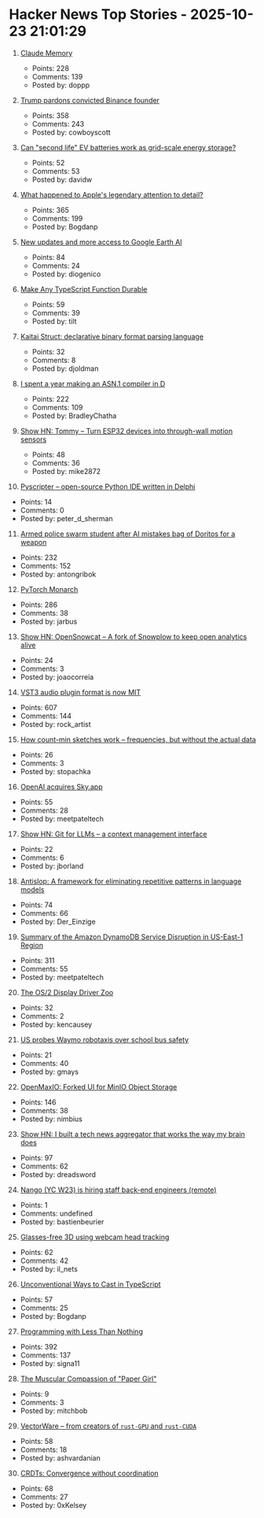 # Hacker News Top Stories - 2025-10-23 21:01:29

1. [Claude Memory](https://www.anthropic.com/news/memory)
   - Points: 228
   - Comments: 139
   - Posted by: doppp

2. [Trump pardons convicted Binance founder](https://www.wsj.com/finance/currencies/trump-pardons-convicted-binance-founder-7509bd63)
   - Points: 358
   - Comments: 243
   - Posted by: cowboyscott

3. [Can "second life" EV batteries work as grid-scale energy storage?](https://www.volts.wtf/p/can-second-life-ev-batteries-work)
   - Points: 52
   - Comments: 53
   - Posted by: davidw

4. [What happened to Apple's legendary attention to detail?](https://blog.johnozbay.com/what-happened-to-apples-attention-to-detail.html)
   - Points: 365
   - Comments: 199
   - Posted by: Bogdanp

5. [New updates and more access to Google Earth AI](https://blog.google/technology/research/new-updates-and-more-access-to-google-earth-ai/)
   - Points: 84
   - Comments: 24
   - Posted by: diogenico

6. [Make Any TypeScript Function Durable](https://useworkflow.dev/)
   - Points: 59
   - Comments: 39
   - Posted by: tilt

7. [Kaitai Struct: declarative binary format parsing language](https://kaitai.io/)
   - Points: 32
   - Comments: 8
   - Posted by: djoldman

8. [I spent a year making an ASN.1 compiler in D](https://bradley.chatha.dev/blog/dlang-propaganda/asn1-compiler-in-d/)
   - Points: 222
   - Comments: 109
   - Posted by: BradleyChatha

9. [Show HN: Tommy – Turn ESP32 devices into through-wall motion sensors](https://www.tommysense.com)
   - Points: 48
   - Comments: 36
   - Posted by: mike2872

10. [Pyscripter – open-source Python IDE written in Delphi](https://github.com/pyscripter/pyscripter)
   - Points: 14
   - Comments: 0
   - Posted by: peter_d_sherman

11. [Armed police swarm student after AI mistakes bag of Doritos for a weapon](https://www.dexerto.com/entertainment/armed-police-swarm-student-after-ai-mistakes-bag-of-doritos-for-a-weapon-3273512/)
   - Points: 232
   - Comments: 152
   - Posted by: antongribok

12. [PyTorch Monarch](https://pytorch.org/blog/introducing-pytorch-monarch/)
   - Points: 286
   - Comments: 38
   - Posted by: jarbus

13. [Show HN: OpenSnowcat – A fork of Snowplow to keep open analytics alive](https://opensnowcat.io/)
   - Points: 24
   - Comments: 3
   - Posted by: joaocorreia

14. [VST3 audio plugin format is now MIT](https://forums.steinberg.net/t/vst-3-8-0-sdk-released/1011988)
   - Points: 607
   - Comments: 144
   - Posted by: rock_artist

15. [How count-min sketches work – frequencies, but without the actual data](https://www.instantdb.com/essays/count_min_sketch)
   - Points: 26
   - Comments: 3
   - Posted by: stopachka

16. [OpenAI acquires Sky.app](https://openai.com/index/openai-acquires-software-applications-incorporated)
   - Points: 55
   - Comments: 28
   - Posted by: meetpateltech

17. [Show HN: Git for LLMs – a context management interface](https://twigg.ai)
   - Points: 22
   - Comments: 6
   - Posted by: jborland

18. [Antislop: A framework for eliminating repetitive patterns in language models](https://arxiv.org/abs/2510.15061)
   - Points: 74
   - Comments: 66
   - Posted by: Der_Einzige

19. [Summary of the Amazon DynamoDB Service Disruption in US-East-1 Region](https://aws.amazon.com/message/101925/)
   - Points: 311
   - Comments: 55
   - Posted by: meetpateltech

20. [The OS/2 Display Driver Zoo](https://www.os2museum.com/wp/the-os-2-display-driver-zoo/)
   - Points: 32
   - Comments: 2
   - Posted by: kencausey

21. [US probes Waymo robotaxis over school bus safety](https://www.yahoo.com/news/articles/us-investigates-waymo-robotaxis-over-102015308.html)
   - Points: 21
   - Comments: 40
   - Posted by: gmays

22. [OpenMaxIO: Forked UI for MinIO Object Storage](https://github.com/OpenMaxIO/openmaxio-object-browser)
   - Points: 146
   - Comments: 38
   - Posted by: nimbius

23. [Show HN: I built a tech news aggregator that works the way my brain does](https://deadstack.net/recent)
   - Points: 97
   - Comments: 62
   - Posted by: dreadsword

24. [Nango (YC W23) is hiring staff back-end engineers (remote)](https://www.nango.dev/careers)
   - Points: 1
   - Comments: undefined
   - Posted by: bastienbeurier

25. [Glasses-free 3D using webcam head tracking](https://assetstore.unity.com/packages/tools/camera/vr-without-glasses-for-webgl-332314)
   - Points: 62
   - Comments: 42
   - Posted by: il_nets

26. [Unconventional Ways to Cast in TypeScript](https://wolfgirl.dev/blog/2025-10-22-4-unconventional-ways-to-cast-in-typescript/)
   - Points: 57
   - Comments: 25
   - Posted by: Bogdanp

27. [Programming with Less Than Nothing](https://joshmoody.org/blog/programming-with-less-than-nothing/)
   - Points: 392
   - Comments: 137
   - Posted by: signa11

28. [The Muscular Compassion of "Paper Girl"](https://www.newyorker.com/books/page-turner/the-muscular-compassion-of-paper-girl)
   - Points: 9
   - Comments: 3
   - Posted by: mitchbob

29. [VectorWare – from creators of `rust-GPU` and `rust-CUDA`](https://www.vectorware.com/blog/announcing-vectorware/)
   - Points: 58
   - Comments: 18
   - Posted by: ashvardanian

30. [CRDTs: Convergence without coordination](https://read.thecoder.cafe/p/crdt)
   - Points: 68
   - Comments: 27
   - Posted by: 0xKelsey

